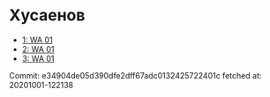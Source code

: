 # Хусаенов
- [1: WA 01](1.md)
- [2: WA 01](2.md)
- [3: WA 01](3.md)

Commit: e34904de05d390dfe2dff67adc0132425722401c
 fetched at: 20201001-122138

